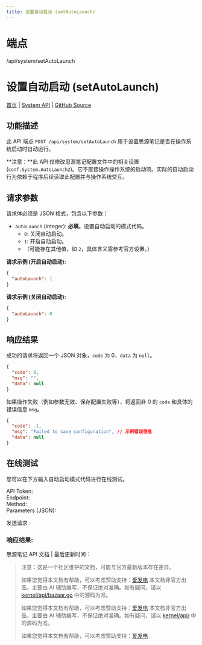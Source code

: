 ```yaml
---
title: 设置自动启动 (setAutoLaunch)
---
```

# 端点

/api/system/setAutoLaunch

# 设置自动启动 (setAutoLaunch)

[首页](../index.html) | [System API](index.html) | [GitHub Source](https://github.com/siyuan-note/siyuan/blob/master/kernel/api/system.go#L429)

## 功能描述

此 API 端点 `POST /api/system/setAutoLaunch` 用于设置思源笔记是否在操作系统启动时自动运行。

**注意：**此 API 仅修改思源笔记配置文件中的相关设置 (`conf.System.AutoLaunch2`)。它不直接操作操作系统的启动项。实际的自动启动行为依赖于程序后续读取此配置并与操作系统交互。

## 请求参数

请求体必须是 JSON 格式，包含以下参数：

-   `autoLaunch` (integer): **必填**。设置自动启动的模式代码。
    -   `0`: 关闭自动启动。
    -   `1`: 开启自动启动。
    -   （可能存在其他值，如 `2`，具体含义需参考官方设置。）

**请求示例 (开启自动启动):**

```json
{
  "autoLaunch": 1
}
```

**请求示例 (关闭自动启动):**

```json
{
  "autoLaunch": 0
}
```

## 响应结果

成功的请求将返回一个 JSON 对象，`code` 为 0，`data` 为 `null`。

```json
{
  "code": 0,
  "msg": "",
  "data": null
}
```

如果操作失败（例如参数无效、保存配置失败等），将返回非 0 的 `code` 和具体的错误信息 `msg`。

```json
{
  "code": -1,
  "msg": "Failed to save configuration", // 示例错误信息
  "data": null
}
```

## 在线测试

您可以在下方输入自动启动模式代码进行在线测试。

API Token:   
Endpoint:   
Method:   
Parameters (JSON):  
  
发送请求

### 响应结果:

思源笔记 API 文档 | 最后更新时间：

> 注意：这是一个社区维护的文档，可能与官方最新版本存在差异。
> 
> 如果您觉得本文档有帮助，可以考虑赞助支持：[爱发电](https://afdian.com/a/leolee9086?tab=feed)
> 本文档非官方出品，主要由 AI 辅助编写，不保证绝对准确。如有疑问，请以 [kernel/api/bazaar.go](https://github.com/siyuan-note/siyuan/blob/master/kernel/api/bazaar.go) 中的源码为准。
> 
> 如果您觉得本文档有帮助，可以考虑赞助支持：[爱发电](https://afdian.com/a/leolee9086?tab=feed)
> 本文档非官方出品，主要由 AI 辅助编写，不保证绝对准确。如有疑问，请以 [kernel/api/](https://github.com/siyuan-note/siyuan/blob/master/kernel/api/) 中的源码为准。
> 
> 如果您觉得本文档有帮助，可以考虑赞助支持：[爱发电](https://afdian.com/a/leolee9086?tab=feed)
